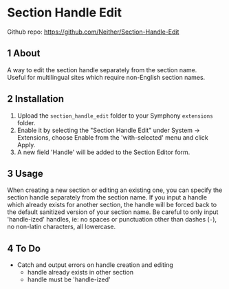 Section Handle Edit
===================

Github repo: <https://github.com/Neither/Section-Handle-Edit>

## 1 About

A way to edit the section handle separately from the section name.  
Useful for multilingual sites which require non-English section names.


## 2 Installation

1. Upload the `section_handle_edit` folder to your Symphony `extensions` folder.
2. Enable it by selecting the "Section Handle Edit" under System -> Extensions, choose Enable from the 'with-selected' menu and click Apply.
3. A new field 'Handle' will be added to the Section Editor form.


## 3 Usage

When creating a new section or editing an existing one, you can specify the section handle separately from the section name.
If you input a handle which already exists for another section, the handle will be forced back to the default sanitized version of your section name.
Be careful to only input 'handle-ized' handles, ie: no spaces or punctuation other than dashes (`-`), no non-latin characters, all lowercase.


## 4 To Do

* Catch and output errors on handle creation and editing
	* handle already exists in other section
	* handle must be 'handle-ized'
